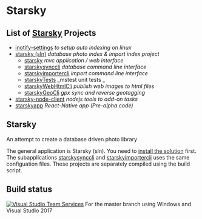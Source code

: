 # Starsky
## List of [Starsky](readme.md) Projects
 * [inotify-settings](inotify-settings/readme.md) _to setup auto indexing on linux_
 * [starsky (sln)](starsky/readme.md) _database photo index & import index project_
    * [starsky](starsky/starsky/readme.md)  _mvc application / web interface_
    * [starskysynccli](starsky/starskysynccli/readme.md)  _database command line interface_
    * [starskyimportercli](starsky/starskyimportercli/readme.md)  _import command line interface_
    * [starskyTests](starsky/starskyTests/readme.md)  _mstest unit tests _
    * [starskyWebHtmlCli](starsky/starskywebhtmlcli/readme.md)  _publish web images to html files_
    * [starskyGeoCli](starsky/starskygeocli/readme.md)  _gpx sync and reverse geotagging_
 * [starsky-node-client](starsky-node-client/readme.md) _nodejs tools to add-on tasks_
 * [starskyapp](starskyapp/readme.md) _React-Native app (Pre-alpha code)_

## Starsky   
An attempt to create a database driven photo library

The general application is Starsky (sln). You need to [install the solution](starsky/readme.md) first. The subapplications
[starskysynccli](starsky/starskysynccli/readme.md)  and [starskyimportercli](starsky/starskyimportercli/readme.md) uses the same configuation files. These projects are separately compiled using the build script.

## Build status

[![Visual Studio Team Services](https://img.shields.io/vso/build/qdraw/7bab52f1-7600-4295-a199-1bb81cc1e4d7/1.png)](https://qdraw.visualstudio.com/7bab52f1-7600-4295-a199-1bb81cc1e4d7/_apis/build/status/1) For the master branch using Windows and Visual Studio 2017
